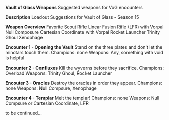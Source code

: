 **Vault of Glass Weapons**
Suggested weapons for VoG encounters

**Description**
Loadout Suggestions for Vault of Glass - Season 15

**Weapon Overview**
Favorite Scout Rifle
Linear Fusion Rifle (LFR) with Vorpal
Null Composure
Cartesian Coordinate with Vorpal
Rocket Launcher
Trinity Ghoul
Xenophage

**Encounter 1 - Opening the Vault**
Stand on the three plates and don't let the minotars touch them.
Champions: none
Weapons: Any, something with void is helpful

**Encounter 2 - Confluxes**
Kill the wyverns before they sacrifice.
Champions: Overload
Weapons: Trinity Ghoul, Rocket Launcher

**Encouter 3 - Oracles**
Destroy the oracles in order they appear.
Champions: none
Weapons: Null Compsure, Xenophage

**Encounter 4 - Templar**
Melt the templar!
Champions: none
Weapons: Null Compsure or Cartesian Coordinate, LFR

to be continued...
